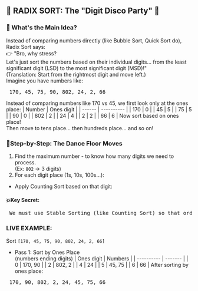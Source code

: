 ## 🎡 RADIX SORT: The "Digit Disco Party" 🕺
### 🧠 What's the Main Idea?
Instead of comparing numbers directly (like Bubble Sort, Quick Sort do), Radix Sort says:<br>
👉 "Bro, why stress?<br>
Let's just sort the numbers based on their individual digits... from the least significant digit (LSD) to the most significant digit (MSD)!"<br>
(Translation: Start from the rightmost digit and move left.) <br>
Imagine you have numbers like:
<pre> 170, 45, 75, 90, 802, 24, 2, 66 </pre>
Instead of comparing numbers like 170 vs 45, we first look only at the ones place:
| Number | Ones digit |
| ------ | ---------- |
| 170 | 0 |
| 45 | 5 |
| 75 | 5 |
| 90 | 0 |
| 802 | 2 |
| 24 | 4 |
| 2 | 2 |
| 66 | 6 |
Now sort based on ones place!<br>
Then move to tens place... then hundreds place... and so on!

### 🎉Step-by-Step: The Dance Floor Moves
1. Find the maximum number - to know how many digits we need to process.<br>
(Ex: `802` -> 3 digits)
2. For each digit place (1s, 10s, 100s...):
- Apply Counting Sort based on that digit:

#### 💥Key Secret:
<pre> We must use Stable Sorting (like Counting Sort) so that order of equal digits stays same when moving to next digit!</pre>

### LIVE EXAMPLE:
Sort `[170, 45, 75, 90, 802, 24, 2, 66]`
- Pass 1: Sort by Ones Place<br>
(numbers ending digits)
| Ones digit | Numbers |
| ---------- | ------- |
| 0 | 170, 90 |
| 2 | 802, 2 |
| 4 | 24 |
| 5 | 45, 75 |
| 6 | 66 |
After sorting by ones place:
<pre> 170, 90, 802, 2, 24, 45, 75, 66 <pre>